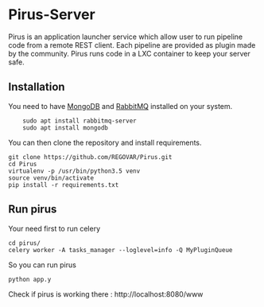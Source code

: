# Pirus-Server

Pirus is an application launcher service which allow user to run pipeline code from a remote REST client. Each pipeline are provided as plugin made by the community. Pirus runs code in a LXC container to keep your server safe.   


## Installation 
You need to have [MongoDB](https://docs.mongodb.com/manual/tutorial/install-mongodb-on-ubuntu/)
 and [RabbitMQ](https://www.rabbitmq.com/install-debian.html) installed on your system. 

        sudo apt install rabbitmq-server
        sudo apt install mongodb
        
You can then clone the repository and install requirements.

	git clone https://github.com/REGOVAR/Pirus.git
	cd Pirus
	virtualenv -p /usr/bin/python3.5 venv
	source venv/bin/activate
	pip install -r requirements.txt 

## Run pirus 

Your need first to run celery 

	cd pirus/
	celery worker -A tasks_manager --loglevel=info -Q MyPluginQueue

So you can run pirus 

	python app.y 

Check if pirus is working there : http://localhost:8080/www
	
